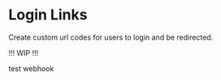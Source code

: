 # Login Links

Create custom url codes for users to login and be redirected.

!!! WIP !!!

test webhook
